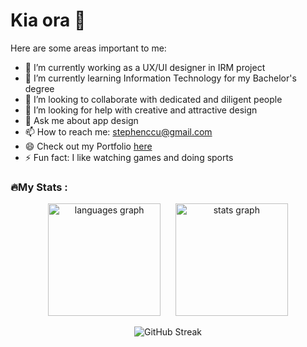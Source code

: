 <h1 align="left">Kia ora 👋</h1>
<!-- ### Hi there 👋 -->

<!-- **ccste/ccste** is a ✨ _special_ ✨ repository because its `README.md` (this file) appears on my GitHub profile. -->

Here are some areas important to me:

- 🔭 I’m currently working as a UX/UI designer in IRM project
- 🌱 I’m currently learning Information Technology for my Bachelor's degree
- 👯 I’m looking to collaborate with dedicated and diligent people
- 🤔 I’m looking for help with creative and attractive design
- 💬 Ask me about app design
- 📫 How to reach me: stephenccu@gmail.com
- 😄 Check out my Portfolio <a href="https://ccste.github.io/portfolio" target="_blank">here</a>
- ⚡ Fun fact: I like watching games and doing sports

<h3 align="left">🔥My Stats :</h3>

<p align="center">
  <img src="https://github-readme-stats.vercel.app/api/top-langs?username=ccste&locale=en&hide_title=false&layout=compact&langs_count=6&theme=transparent&hide_border=false" height="180" alt="languages graph"  />
  &nbsp; &nbsp;&nbsp; <img src="https://github-readme-stats.vercel.app/api?username=ccste&hide_title=false&hide_rank=false&show_icons=true&include_all_commits=true&count_private=true&disable_animations=false&theme=transparent&locale=en&hide_border=false" height="180" alt="stats graph"  />
  <!-- &card_width=320 -->
</p>

<p align="center">
  <img src="https://streak-stats.demolab.com?user=ccste&locale=en&mode=daily&hide_border=false&card_width=780&theme=transparent" alt="GitHub Streak" />
  <!-- &border_radius=5&order=3 -->
</p>






